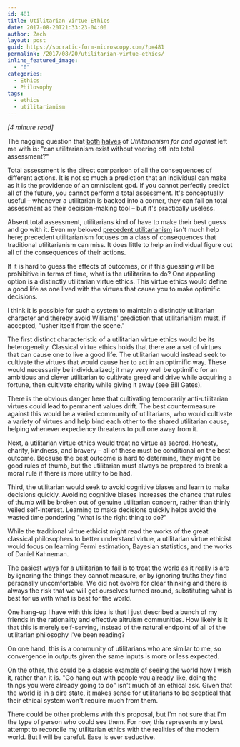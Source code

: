 ```yaml
---
id: 481
title: Utilitarian Virtue Ethics
date: 2017-08-20T21:33:23-04:00
author: Zach
layout: post
guid: https://socratic-form-microscopy.com/?p=481
permalink: /2017/08/20/utilitarian-virtue-ethics/
inline_featured_image:
  - "0"
categories:
  - Ethics
  - Philosophy
tags:
  - ethics
  - utilitarianism
---
```

<em>[4 minure read]</em>

The nagging question that <a href="https://socratic-form-microscopy.com/2017/06/25/book-review-utilitarianism-for-and-against-part-1/">both</a> <a href="https://socratic-form-microscopy.com/2017/07/16/book-review-utilitarianism-for-and-against-part-2/">halves</a> of <em>Utilitarianism for and against</em> left me with is: "can utilitarianism exist without veering off into total assessment?"

Total assessment is the direct comparison of all the consequences of different actions. It is not so much a prediction that an individual can make as it is the providence of an omniscient god. If you cannot perfectly predict all of the future, you cannot perform a total assessment. It's conceptually useful – whenever a utilitarian is backed into a corner, they can fall on total assessment as their decision-making tool – but it's practically useless.

Absent total assessment, utilitarians kind of have to make their best guess and go with it. Even my beloved <a href="https://socratic-form-microscopy.com/2016/10/16/precedent-utilitarianism-a-primer/">precedent utilitarianism</a> isn't much help here; precedent utilitarianism focuses on a class of consequences that traditional utilitarianism can miss. It does little to help an individual figure out all of the consequences of their actions.

If it is hard to guess the effects of outcomes, or if this guessing will be prohibitive in terms of time, what is the utilitarian to do? One appealing option is a distinctly utilitarian virtue ethics. This virtue ethics would define a good life as one lived with the virtues that cause you to make optimific decisions.

I think it is possible for such a system to maintain a distinctly utilitarian character and thereby avoid Williams' prediction that utilitarianism must, if accepted, "usher itself from the scene."

The first distinct characteristic of a utilitarian virtue ethics would be its heterogeneity. Classical virtue ethics holds that there are a set of virtues that can cause one to live a good life. The utilitarian would instead seek to cultivate the virtues that would cause her to act in an optimific way. These would necessarily be individualized; it may very well be optimific for an ambitious and clever utilitarian to cultivate greed and drive while acquiring a fortune, then cultivate charity while giving it away (see Bill Gates).

There is the obvious danger here that cultivating temporarily anti-utilitarian virtues could lead to permanent values drift. The best countermeasure against this would be a varied community of utilitarians, who would cultivate a variety of virtues and help bind each other to the shared utilitarian cause, helping whenever expediency threatens to pull one away from it.

Next, a utilitarian virtue ethics would treat no virtue as sacred. Honesty, charity, kindness, and bravery – all of these must be conditional on the best outcome. Because the best outcome is hard to determine, they might be good rules of thumb, but the utilitarian must always be prepared to break a moral rule if there is more utility to be had.

Third, the utilitarian would seek to avoid cognitive biases and learn to make decisions quickly. Avoiding cognitive biases increases the chance that rules of thumb will be broken out of genuine utilitarian concern, rather than thinly veiled self-interest. Learning to make decisions quickly helps avoid the wasted time pondering "what is the right thing to do?"

While the traditional virtue ethicist might read the works of the great classical philosophers to better understand virtue, a utilitarian virtue ethicist would focus on learning Fermi estimation, Bayesian statistics, and the works of Daniel Kahneman.

The easiest ways for a utilitarian to fail is to treat the world as it really is are by ignoring the things they cannot measure, or by ignoring truths they find personally uncomfortable. We did not evolve for clear thinking and there is always the risk that we will get ourselves turned around, substituting what is best for us with what is best for the world.

One hang-up I have with this idea is that I just described a bunch of my friends in the rationality and effective altruism communities. How likely is it that this is merely self-serving, instead of the natural endpoint of all of the utilitarian philosophy I've been reading?

On one hand, this is a community of utilitarians who are similar to me, so convergence in outputs given the same inputs is more or less expected.

On the other, this could be a classic example of seeing the world how I wish it, rather than it is. "Go hang out with people you already like, doing the things you were already going to do" isn't much of an ethical ask. Given that the world is in a dire state, it makes sense for utilitarians to be sceptical that their ethical system won't require much from them.

There could be other problems with this proposal, but I'm not sure that I'm the type of person who could see them. For now, this represents my best attempt to reconcile my utilitarian ethics with the realities of the modern world. But I will be careful. Ease is ever seductive.